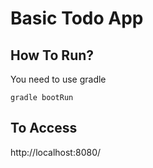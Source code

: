 # Basic Todo App

## How To Run?
You need to use gradle

`` gradle bootRun ``

## To Access

http://localhost:8080/
